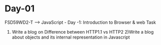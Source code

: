# Day-01
FSD59WD2-T --> JavaScript - Day -1: Introduction to Browser &amp; web Task

1) Write a blog on Difference between HTTP1.1 vs HTTP2
2)Write a blog about objects and its internal representation in Javascript
